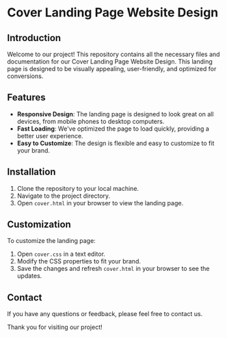 # Cover Landing Page Website Design

## Introduction

Welcome to our project! This repository contains all the necessary files and documentation for our Cover Landing Page Website Design. This landing page is designed to be visually appealing, user-friendly, and optimized for conversions.

## Features

- **Responsive Design**: The landing page is designed to look great on all devices, from mobile phones to desktop computers.
- **Fast Loading**: We've optimized the page to load quickly, providing a better user experience.
- **Easy to Customize**: The design is flexible and easy to customize to fit your brand.

## Installation

1. Clone the repository to your local machine.
2. Navigate to the project directory.
3. Open `cover.html` in your browser to view the landing page.

## Customization

To customize the landing page:

1. Open `cover.css` in a text editor.
2. Modify the CSS properties to fit your brand.
3. Save the changes and refresh `cover.html` in your browser to see the updates.

## Contact

If you have any questions or feedback, please feel free to contact us.

Thank you for visiting our project!
